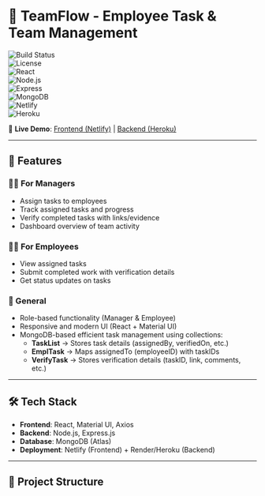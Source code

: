 # 📌 TeamFlow - Employee Task & Team Management  

![Build Status](https://img.shields.io/badge/build-passing-brightgreen)  
![License](https://img.shields.io/badge/license-MIT-blue)  
![React](https://img.shields.io/badge/Frontend-React-61DAFB?logo=react&logoColor=white)  
![Node.js](https://img.shields.io/badge/Backend-Node.js-339933?logo=node.js&logoColor=white)  
![Express](https://img.shields.io/badge/Framework-Express-000000?logo=express&logoColor=white)  
![MongoDB](https://img.shields.io/badge/Database-MongoDB-47A248?logo=mongodb&logoColor=white)  
![Netlify](https://img.shields.io/badge/Deployed%20On-Netlify-00C7B7?logo=netlify&logoColor=white)  
![Heroku](https://img.shields.io/badge/Backend%20API-Heroku-430098?logo=heroku&logoColor=white)  

🔗 **Live Demo**: [Frontend (Netlify)](https://your-netlify-link.com) | [Backend (Heroku)](https://your-heroku-link.com)  

---

## 🚀 Features  

### 👨‍💼 For Managers  
- Assign tasks to employees  
- Track assigned tasks and progress  
- Verify completed tasks with links/evidence  
- Dashboard overview of team activity  

### 👩‍💻 For Employees  
- View assigned tasks  
- Submit completed work with verification details  
- Get status updates on tasks  

### 🔑 General  
- Role-based functionality (Manager & Employee)  
- Responsive and modern UI (React + Material UI)  
- MongoDB-based efficient task management using collections:  
  - **TaskList** → Stores task details (assignedBy, verifiedOn, etc.)  
  - **EmplTask** → Maps assignedTo (employeeID) with taskIDs  
  - **VerifyTask** → Stores verification details (taskID, link, comments, etc.)  

---

## 🛠️ Tech Stack  

- **Frontend**: React, Material UI, Axios  
- **Backend**: Node.js, Express.js  
- **Database**: MongoDB (Atlas)  
- **Deployment**: Netlify (Frontend) + Render/Heroku (Backend)  

---

## 📂 Project Structure  

